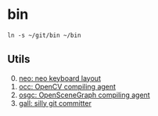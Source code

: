# bin

```shell
ln -s ~/git/bin ~/bin
```

## Utils

0. [neo: neo keyboard layout](./neo)
0. [occ: OpenCV compiling agent](./occ)
0. [osgc: OpenSceneGraph compiling agent](./osgc)
0. [gall: silly git committer](./gall)
